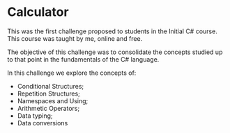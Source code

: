 
# Calculator


This was the first challenge proposed to students in the Initial C# course.
This course was taught by me, online and free.

The objective of this challenge was to consolidate the concepts studied up to that point in the fundamentals of the C# language.

In this challenge we explore the concepts of:
- Conditional Structures;
- Repetition Structures;
- Namespaces and Using;
- Arithmetic Operators;
- Data typing;
- Data conversions

